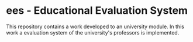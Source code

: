 # ees - Educational Evaluation System

This repository contains a work developed to an university module. In this work a evaluation system of the university's professors is implemented.
